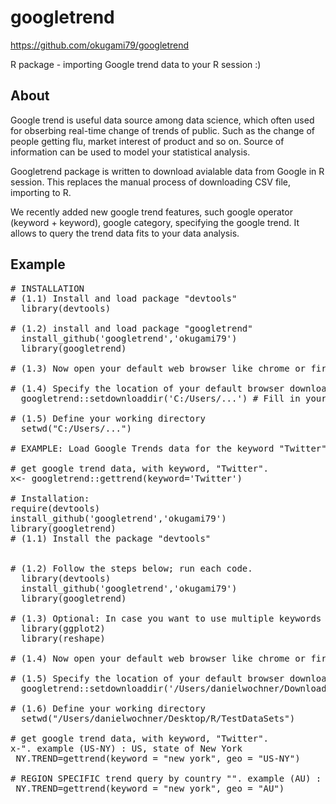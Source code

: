 googletrend
===========
https://github.com/okugami79/googletrend
 

R package - importing Google trend data to your R session :)   

About
----
Google trend is useful data source among data science, which often used for obserbing real-time change of trends of public. Such as the change of people getting flu, market interest of product and so on. Source of information can be used to model your statistical analysis.  

Googletrend package is written to download avialable data from Google in R session. This replaces the manual process of downloading CSV file, importing to R.   

We recently added new google trend features, such google operator (keyword + keyword), google category, specifying the google trend. It allows to query the trend data fits to your data analysis.   

  
Example 
----

<pre>
# INSTALLATION
# (1.1) Install and load package "devtools"
  library(devtools)

# (1.2) install and load package "googletrend"
  install_github('googletrend','okugami79')
  library(googletrend)

# (1.3) Now open your default web browser like chrome or firefox and sign into your gmail account at http://google.com/trends on your browser.

# (1.4) Specify the location of your default browser download directory path (replace '...' with your own path. The path refers to the place where the default broswer downloads files.):
  googletrend::setdownloaddir('C:/Users/...') # Fill in your own download directory 

# (1.5) Define your working directory
  setwd("C:/Users/...")

# EXAMPLE: Load Google Trends data for the keyword "Twitter" (for the location "New York"):

# get google trend data, with keyword, "Twitter". 
x<- googletrend::gettrend(keyword='Twitter') 

# Installation: 
require(devtools) 
install_github('googletrend','okugami79')
library(googletrend)
# (1.1) Install the package "devtools"

  
# (1.2) Follow the steps below; run each code. 
  library(devtools)
  install_github('googletrend','okugami79')
  library(googletrend)

# (1.3) Optional: In case you want to use multiple keywords
  library(ggplot2)
  library(reshape)

# (1.4) Now open your default web browser like chrome or firefox and sign into your gmail account at http://google.com/trends on your browser.

# (1.5) Specify the location of your default browser download directory path (replace '...' with your own path. The path refers to the place where the default broswer downloads files.):
  googletrend::setdownloaddir('/Users/danielwochner/Downloads') 

# (1.6) Define your working directory
  setwd("/Users/danielwochner/Desktop/R/TestDataSets")

# get google trend data, with keyword, "Twitter". 
x-". example (US-NY) : US, state of New York
 NY.TREND=gettrend(keyword = "new york", geo = "US-NY")

# REGION SPECIFIC trend query by country "". example (AU) : First 2 characters 
 NY.TREND=gettrend(keyword = "new york", geo = "AU")

</pre>
